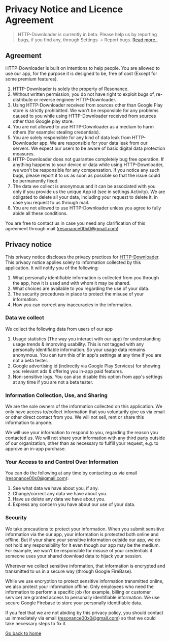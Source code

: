 # Privacy Notice and Licence Agreement

>HTTP-Downloader is currently in beta. Please help us by reporting bugs, if you find any, through Settings -> Report bugs. [Read more..](https://resonance00x0.github.io/http-downloader/report-bugs)

## Agreement
HTTP-Downloader is built on intentions to help people. You are allowed to use our app, for the purpose it is designed to be, free of cost (Except for some premium features).
1. HTTP-Downloader is solely the property of Resonance.
2. Without written permission, you do not have right to exploit bugs of, re-distribute or reverse engineer HTTP-Downloader. 
3. Using HTTP-Downloader received from sources other than Google Play store is strictly prohibitted. We won't be responsible for any problems caused to you while using HTTP-Downloader received from sources other than Google play store.
4. You are not allowed to use HTTP-Downloader as a medium to harm others (for example: stealing credentials).
5. You are solely responsible for any kind of data leak from HTTP-Downloader app. We are responsible for your data leak from our servers. We expect our users to be aware of basic digital data protection measures.
6. HTTP-Downloader does not guarantee completely bug free operation. If anything happens to your device or data while using HTTP-Downloader, we won't be responsible for any compensation. If you notice any such bugs, please report it to us as soon as possible so that the issue could be permanently fixed.
7. The data we collect is anonymous and it can be associated with you only if you provide us the unique App id (see in settings Activity). We are obligated to delete all your data, including your request to delete it, in case you request to us through mail.
8. You are not allowed to use HTTP-Downloader unless you agree to fully abide all these conditions.

You are free to contact us in case you need any clarification of this agreement through mail (resonance00x0@gmail.com)

## Privacy notice
This privacy notice discloses the privacy practices for [HTTP-Downloader](https://play.google.com/store/apps/details?id=resonance.http.httpdownloader). This privacy notice applies solely to information collected by this application. It will notify you of the following:
1. What personally identifiable information is collected from you through the app, how it is used and with whom it may be shared.
2. What choices are available to you regarding the use of your data.
3. The security procedures in place to protect the misuse of your information.
4. How you can correct any inaccuracies in the information.

### Data we collect
We collect the following data from users of our app
1. Usage statistics (The way you interact with our app) for understanding usage trends & improving usability. This is not tagged with any personally identifiable information. So your usage data remains anonymous. You can turn this of in app's settings at any time if you are not a beta tester.
2. Google advertising id (indirectly via Google Play Services) for showing you relevant ads & offering you in-app paid features.
3. Non-sensitive logs. You can also disable this option from app's settings at any time if you are not a beta tester.

### Information Collection, Use, and Sharing
We are the sole owners of the information collected on this application. We only have access to/collect information that you voluntarily give us via email or other direct contact from you. We will not sell, rent or share this information to anyone.

We will use your information to respond to you, regarding the reason you contacted us. We will not share your information with any third party outside of our organization, other than as necessary to fulfill your request, e.g. to approve an in-app purchase.

### Your Access to and Control Over Information
You can do the following at any time by contacting us via email (resonance00x0@gmail.com):
1. See what data we have about you, if any.
2. Change/correct any data we have about you.
3. Have us delete any data we have about you.
4. Express any concern you have about our use of your data.

### Security
We take precautions to protect your information. When you submit sensitive information via the our app, your information is protected both online and offline. But if your share your sensitive information outside our app, we do not hold any responsibility for it even though our app may be the medium. For example, we won't be responsible for misuse of your credentials if someone uses your shared download data to hijack your session.

Wherever we collect sensitive information, that information is encrypted and transmitted to us in a secure way (through Google FireBase).

While we use encryption to protect sensitive information transmitted online, we also protect your information offline. Only employees who need the information to perform a specific job (for example, billing or customer service) are granted access to personally identifiable information. We use secure Google Firebase to store your personally identifiable data.

If you feel that we are not abiding by this privacy policy, you should contact us immediately via email (resonance00x0@gmail.com) so that we could take necessary steps to fix it.

[Go back to home](https://resonance00x0.github.io/http-downloader/)
